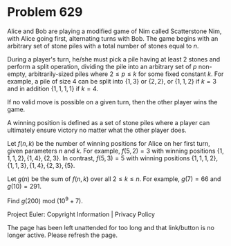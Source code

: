 #   Problem 629

   Alice and Bob are playing a modified game of Nim called Scatterstone Nim,
   with Alice going first, alternating turns with Bob. The game begins with
   an arbitrary set of stone piles with a total number of stones equal to
   $n$.

   During a player's turn, he/she must pick a pile having at least $2$ stones
   and perform a split operation, dividing the pile into an arbitrary set of
   $p$ non-empty, arbitrarily-sized piles where $2 \leq p \leq k$ for some
   fixed constant $k$. For example, a pile of size $4$ can be split into
   $\{1, 3\}$ or $\{2, 2\}$, or $\{1, 1, 2\}$ if $k = 3$ and in addition
   $\{1, 1, 1, 1\}$ if $k = 4$.

   If no valid move is possible on a given turn, then the other player wins
   the game.

   A winning position is defined as a set of stone piles where a player can
   ultimately ensure victory no matter what the other player does.

   Let $f(n,k)$ be the number of winning positions for Alice on her first
   turn, given parameters $n$ and $k$. For example, $f(5, 2) = 3$ with
   winning positions $\{1, 1, 1, 2\}, \{1, 4\}, \{2, 3\}$. In contrast, $f(5,
   3) = 5$ with winning positions $\{1, 1, 1, 2\}, \{1, 1, 3\}, \{1, 4\},
   \{2, 3\}, \{5\}$.

   Let $g(n)$ be the sum of $f(n,k)$ over all $2 \leq k \leq n$. For example,
   $g(7)=66$ and $g(10)=291$.

   Find $g(200)$ mod $(10^9 + 7)$.

   Project Euler: Copyright Information | Privacy Policy

   The page has been left unattended for too long and that link/button is no
   longer active. Please refresh the page.
